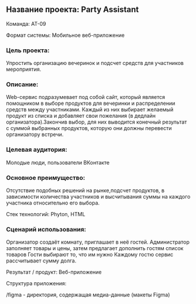 ## Название проекта: Party Assistant

Команда: АТ-09

Формат системы: Мобильное веб-приложение

### Цель проекта:

Упростить организацию вечеринок и подсчет средств для участников мероприятия.

### Описание:
Web-сервис подразумевает под собой сайт, который является помощником в выборе продуктов для вечеринки и распределении средств между участниками. Каждый из них выбирает желаемый продукт из списка и добавляет свои пожелания (в дедлайн организатора).Закончив выбор, для них выводится конечный результат с суммой выбранных продуктов, которую они должны перевести организатору встречи.

### Целевая аудитория:
Молодые люди, пользователи ВКонтакте

### Основное преимущество:
Отсутствие подобных решений на рынке,подсчет продуктов, в зависимости количества участников и высчитывания суммы на каждого участника относительно его выбора.

Стек технологий: Phyton, HTML

### Сценарий использования:

Организатор создаёт комнату, приглашает в неё гостей.
Администратор заполняет товары и цены, затем предлагает дополнить гостям список товаров
Гости выбирают то, что им нужно
Каждому гостю сервис рассчитывает сумму долга.

Результат / продукт: Веб-приложение


Структура приложения:

/figma - директория, содержащая медиа-данные (макеты Figma)
